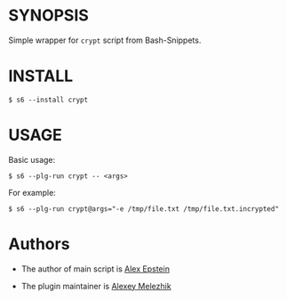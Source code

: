 # SYNOPSIS

Simple wrapper for `crypt` script from Bash-Snippets.


# INSTALL

    $ s6 --install crypt

# USAGE

Basic usage:

    $ s6 --plg-run crypt -- <args>

For example:


    $ s6 --plg-run crypt@args="-e /tmp/file.txt /tmp/file.txt.incrypted"

# Authors

* The author of main script is [Alex Epstein](https://github.com/alexanderepstein)

* The plugin maintainer is [Alexey Melezhik](https://github.com/melezhik/)



